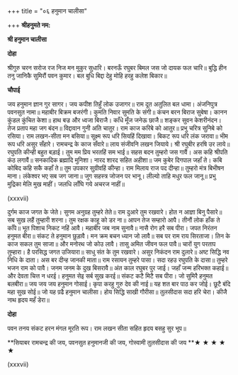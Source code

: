 +++
title = "०६ हनुमान चालीसा"

+++
**श्रीहनुमते नम:**

**श्री हनुमान चालीसा**

**दोहा**

श्रीगुरु चरन सरोज रज निज मन मुकुर सुधारि। बरनऊँ रघुबर बिमल जस जो दायक फल चारि॥ बुद्धि हीन तनु जानिकै सुमिरौं पवन कुमार। बल बुधि बिद्दा देहु मोहि हरहु कलेश बिकार॥

**चौपाई**

जय हनुमान ज्ञान गुर सागर। जय कपीश तिहुँ लोक उजागर॥ राम दूत अतुलित बल धामा। अंजनिपुत्र पवनसुत नामा॥ महाबीर बिक्रम बजरंगी। कुमति निवार सुमति के संगी॥ कंचन बरन बिराज सुबेषा। कानन कुंडल कुंचित केशा॥ हाथ बज्र और ध्वजा बिराजै। काँधे मूँज जनेऊ छाजै॥ शङ्कर सुवन केशरीनंदन। तेज प्रताप महा जग बंदन॥ विद्दावान गुनी अति चातुर। राम काज करिबे को आतुर॥ प्रभु चरित्र सुनिबे को रसिया। राम लखन-सीता मन बसिया॥ सूक्ष्म रूप धरि सियहिं दिखावा। बिकट रूप धरि लंक जरावा॥ भीम रूप धरि असुर सँहारे। रामचन्द्र के काज सँवारे॥ लाय संजीवनि लखन जियाये। श्री रघुबीर हरषि उर लाये॥ रघुपति कीन्ही बहुत बड़ाई। तुम मम प्रिय भरतहिं सम भाई॥ सहस बदन तुम्हरो जस गावैं। अस कहि श्रीपति कंठ लगावैं॥ सनकादिक ब्रह्मादि मुनिशा। नारद शारद सहित अहीशा॥ जम कुबेर दिगपाल जहाँ ते। कबि कोबिद कहि सकै कहाँ ते॥ तुम उपकार सुग्रीवहिं कीन्हा। राम मिलाय राज पद दीन्हा॥ तुम्हरो मंत्र बिभीषन माना। लंकेश्वर भए सब जग जाना॥ जुग सहस्त्र जोजन पर भानू। लील्यो ताहि मधुर फल जानू॥ प्रभु मुद्रिका मेलि मुख माहीं। जलधि लाँघि गये अचरज नाहीं॥

\(xxxvii\)

दुर्गम काज जगत के जेते। सुगम अनुग्रह तुम्हरे तेते॥ राम दुआरे तुम रखवारे। होत न आज्ञा बिनु पैसारे॥ सब सुख लहैं तुम्हारी शरना। तुम रक्षक काहू को डर ना॥ आपन तेज सम्हारो आपै। तीनौं लोक हाँक ते काँपे॥ भूत पिशाच निकट नहिं आवै। महाबीर जब नाम सुनावै॥ नासै रोग हरै सब पीरा। जपत निरंतन हनुमत बीरा॥ संकट ते हनुमान छुड़ावै। मन क्रम बचन ध्यान जो लावै॥ सब पर राम राय सिरताजा। तिन के काज सकल तुम साजा॥ और मनोरथ जो कोउ लावै। तासु अमित जीवन फल पावै॥ चारों युग परताप तुम्हारा। है परसिद्ध जगत उजियारा॥ साधु संत के तुम रखवारे। असुर निकंदन राम दुलारे॥ अष्ट सिद्धि नव निधि के दाता। अस बर दीन्ह जानकी माता॥ राम रसायन तुम्हरे पासा। सदा रहउ रघुपति के दासा॥ तुम्हरे भजन राम को पावै। जनम जनम के दुख बिसरावै॥ अंत काल रघुबर पुर जाई। जहाँ जन्म हरिभक्त कहाई॥ और देवता चित्त न धरई। हनुमत सेइ सर्ब सुख करई॥ संकट कटै मिटै सब पीरा। जो सुमिरै हनुमत बलबीरा॥ जय जय जय हनुमान गोसाई। कृपा करहु गुरु देव की नाई॥ यह शत बार पाठ कर जोई। छूटै बंदि महा सुख सोई॥ जो यह प़ढै हनुमान चालीसा। होय सिद्धि साखी गौरीसा॥ तुलसीदास सदा हरि चेरा। कीजै नाथ हृदय महँ डेरा॥

**दोहा**

पवन तनय संकट हरन मंगल मूरति रूप। राम लखन सीता सहित हृदय बसहु सुर भूप॥

**सियाबर रामचन्द्र की जय, पवनसुत हनुमानजी की जय, गोस्वामी तुलसीदास की जय **★ ★ ★ ★ ★

\(xxxvii\)
